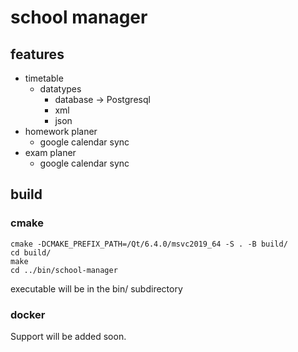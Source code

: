 # school manager
## features
- timetable 
  - datatypes
    - database -> Postgresql
    - xml
    - json
- homework planer
  - google calendar sync
- exam planer 
  - google calendar sync 
## build
### cmake
```
cmake -DCMAKE_PREFIX_PATH=/Qt/6.4.0/msvc2019_64 -S . -B build/
cd build/
make
cd ../bin/school-manager
```

executable will be in the bin/ subdirectory
### docker
Support will be added soon. 

